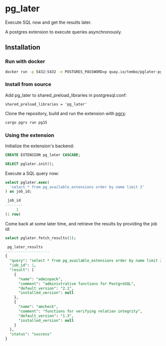 # pg_later
Execute SQL now and get the results later.

A postgres extension to execute queries asynchronously. 

## Installation

### Run with docker

```bash
docker run -p 5432:5432 -e POSTGRES_PASSWORD=p quay.io/tembo/pglater-pg:latest
```

### Install from source

Add pg_later to shared_preload_libraries in postgresql.conf:

```text
shared_preload_libraries = 'pg_later'
```

Clone the repository, build and run the extension with [pgrx](https://github.com/pgcentralfoundation/pgrx):

```bash
cargo pgrx run pg15
```

### Using the extension

Initialize the extension's backend:

```sql
CREATE EXTENSION pg_later CASCADE;

SELECT pglater.init();
```

Execute a SQL query now:

```sql
select pglater.exec(
  'select * from pg_available_extensions order by name limit 2'
) as job_id;

 job_id 
--------
     1
(1 row)
```

Come back at some later time, and retrieve the results by providing the job id:

```sql
select pglater.fetch_results(1);

 pg_later_results                                                                                                                                                                                       
--------------------
{
  "query": "select * from pg_available_extensions order by name limit 2",
  "job_id": 1,
  "result": [
    {
      "name": "adminpack",
      "comment": "administrative functions for PostgreSQL",
      "default_version": "2.1",
      "installed_version": null
    },
    {
      "name": "amcheck",
      "comment": "functions for verifying relation integrity",
      "default_version": "1.3",
      "installed_version": null
    }
  ],
  "status": "success"
}
```
